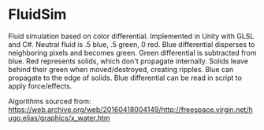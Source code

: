 # FluidSim
 
Fluid simulation based on color differential. Implemented in Unity with GLSL and C#.
Neutral fluid is .5 blue, .5 green, 0 red.
Blue differential disperses to neighboring pixels and becomes green.
Green differential is subtracted from blue.
Red represents solids, which don't propagate internally. Solids leave behind their green when moved/destroyed, creating ripples.
Blue can propagate to the edge of solids. Blue differential can be read in script to apply force/effects.

Algorithms sourced from: https://web.archive.org/web/20160418004149/http://freespace.virgin.net/hugo.elias/graphics/x_water.htm
